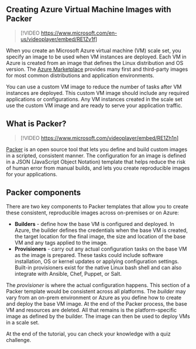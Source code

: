 ## Creating Azure Virtual Machine Images with Packer

> [!VIDEO https://www.microsoft.com/en-us/videoplayer/embed/RE1Zv1f]

When you create an Microsoft Azure virtual machine (VM) scale set, you specify an image to be used when VM instances are deployed. Each VM in Azure is created from an image that defines the Linux distribution and OS version. The [Azure Marketplace](https://azuremarketplace.microsoft.com/marketplace) provides many first and third-party images for most common distributions and application environments.

You can use a custom VM image to reduce the number of tasks after VM instances are deployed. This custom VM image should include any required applications or configurations. Any VM instances created in the scale set use the custom VM image and are ready to serve your application traffic.

## What is Packer?

> [!VIDEO https://www.microsoft.com/videoplayer/embed/RE1Zh1n]

[Packer](https://www.packer.io/) is an open source tool that lets you define and build custom images in a scripted, consistent manner. The configuration for an image is defined in a JSON (JavaScript Object Notation) template that helps reduce the risk of human error from manual builds, and lets you create reproducible images for your applications.

## Packer components

There are two key components to Packer templates that allow you to create these consistent, reproducible images across on-premises or on Azure:

- **Builders** - define how the base VM is configured and deployed. In Azure, the builder defines the credentials when the base VM is created, the target location for the final image, the size and location of the base VM and any tags applied to the image.
- **Provisioners** - carry out any actual configuration tasks on the base VM as the image is prepared. These tasks could include software installation, OS or kernel updates or applying configuration settings. Built-in provisioners exist for the native Linux bash shell and can also integrate with Ansible, Chef, Puppet, or Salt.

The *provisioner* is where the actual configuration happens. This section of a Packer template would be consistent across all platforms. The *builder* may vary from an on-prem environment or Azure as you define how to create and deploy the base VM image. At the end of the Packer process, the base VM and resources are deleted. All that remains is the platform-specific image as defined by the builder. The image can then be used to deploy VMs in a scale set.

At the end of the tutorial, you can check your knowledge with a quiz challenge.
